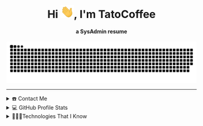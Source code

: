 <div align="center">
<h1 align="center">Hi <img width="35" src="https://github.com/1999AZZAR/1999AZZAR/blob/main/resources/img/waving.gif">, I'm TatoCoffee</h1>
<h4 align="center">a SysAdmin resume </h4>

</div>

<div align="center">
  <a href="https://github.com/TatoCoffee">
  <img  src="https://github.com/1999AZZAR/1999AZZAR/blob/main/resources/img/grid-snake.svg"
       alt="snake" /></a>
</div>

-----
<details>
  <summary>☎️ Contact Me</summary>
<div>
  <samp>
    <h2 align="center">you can reach me by:</h2>
    <p align="center">
      <br/>
      <a href="https://www.facebook.com/tatoveins666/" target="blank"><img align="center"
         src="https://img.shields.io/badge/facebook-4267B2.svg?style=for-the-badge&logo=facebook&logoColor=white"
         alt="tato" height="30"/></a>
      <a href="mailto:hj201167@gmail.com" target="blank"><img align="center"
         src="https://img.shields.io/badge/gmail-EA4335.svg?style=for-the-badge&logo=gmail&logoColor=white"
         alt="tato" height="30"/></a>
    </p>
  <p align="center">
      <a href="https://www.instagram.com/tato.coffee/" target="blank"><img align="center"
         src="https://img.shields.io/badge/instagram-%23E4405F.svg?style=for-the-badge&logo=Instagram&logoColor=white"
         alt="tato" height="30"/></a>
      <a href="https://wa.me/+573213365598" target="blank"><img align="center"
         src="https://img.shields.io/badge/whatsapp-4B7F1.svg?style=for-the-badge&logo=whatsapp&logoColor=white"
         alt="tato" height="30"/></a>
      <br>
    </p>
  </samp>
</div>
</details>  
<details> 
  <summary>💻 GitHub Profile Stats</summary>
  <div>
  <samp>
    <h2 align="center"> Github Stats </h2>
      <br/>
    <details open>
  <summary><h3>Languages</h3></summary>
            <p align="center">
        <a href="https://github.com/TatoCoffee">
          <img src="https://github-readme-stats.vercel.app/api/top-langs/?username=TatoCoffee&langs_count=6&theme=gruvbox&layout=compact&hide_border=true"
          alt="TatoCoffee :: overall Top Langs " /></a>
      </p>
        <p align="center">
          <a href="https://github.com/TatoCoffee">
          <img width="45%" src="https://github-profile-summary-cards.vercel.app/api/cards/repos-per-language?username=TatoCoffee&theme=gruvbox&layout=compact&hide_border=true"
          alt="TatoCoffee :: Top Langs by repo" />
          <img width="45%" src="https://github-profile-summary-cards.vercel.app/api/cards/most-commit-language?username=TatoCoffee&theme=gruvbox&layout=compact&hide_border=true"
          alt="TatoCoffee :: Top Langs by commit" />
          <a href="https://github.com/TatoCoffee" title="Go to Source">
          <img align="center" width=84% src="https://github-profile-trophy.vercel.app/?username=TatoCoffee&theme=radical&row=1&column=7&margin-h=15&margin-w=5&no-bg=true" alt="TatoCoffee" />
          </a>
        </p>
</details>
    <details open>
  <summary><h3>Stasistic</h3></summary>
        <p align="center">
          <a href="https://github.com/TatoCoffee">
          <img width="49.5%" src="https://github-readme-stats.vercel.app/api?username=TatoCoffee&show_icons=true&theme=gruvbox&hide_border=true" />
          <img width="49.5%" src="https://github-readme-streak-stats.herokuapp.com/?user=TatoCoffee&theme=gruvbox&hide_border=true" />
          </a>
       </p>
     <br>
     </samp>
  </div>    
</details>
  <details>
    <summary>👨🏻‍💻Technologies That I Know</summary>
<div>
  <samp>
<!--tech stack icons-->
    <details open>
      <summary><h3>Tecs</h3></summary>
<p align="center">
  <a href="https://skillicons.dev">
    <img src="https://skillicons.dev/icons?i=git,gcp,azure,vim,aws,php,css,discord,github,html,java,js,kotlin,linux,mysql,nodejs,py,powershell,vscode&perline=14" />
  </a>
</p>
  </samp>
</div>
    </details>
